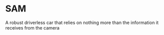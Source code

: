 # SAM
A robust driverless car that relies on nothing more than the information it receives from the camera
